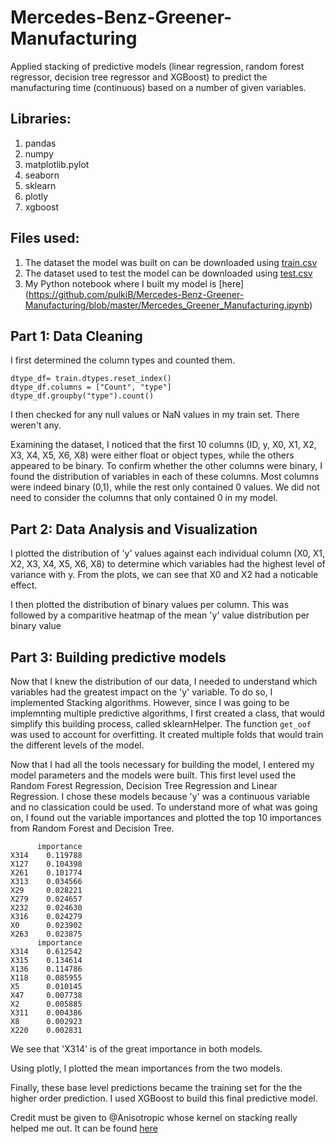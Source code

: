 # Mercedes-Benz-Greener-Manufacturing
Applied stacking of predictive models (linear regression, random forest regressor, decision tree regressor and XGBoost) to predict the manufacturing time (continuous) based on a number of given variables.  

## Libraries:
1. pandas
2. numpy
3. matplotlib.pylot
4. seaborn
5. sklearn
6. plotly
7. xgboost

## Files used:
1. The dataset the model was built on can be downloaded using [train.csv](https://github.com/pulkiB/Mercedes-Benz-Greener-Manufacturing/blob/master/train.csv)
2. The dataset used to test the model can be downloaded using [test.csv](https://github.com/pulkiB/Mercedes-Benz-Greener-Manufacturing/blob/master/test.csv)
3. My Python notebook where I built my model is [here] (https://github.com/pulkiB/Mercedes-Benz-Greener-Manufacturing/blob/master/Mercedes_Greener_Manufacturing.ipynb)

## Part 1: Data Cleaning
I first determined the column types and counted them.
```
dtype_df= train.dtypes.reset_index()
dtype_df.columns = ["Count", "type"]
dtype_df.groupby("type").count()
```

I then checked for any null values or NaN values in my train set. There weren't any.

Examining the dataset, I noticed that the first 10 columns (ID, y, X0, X1, X2, X3, X4, X5, X6, X8) were either float or object types, while the others appeared to be binary.
To confirm whether the other columns were binary, I found the distribution of variables in each of these columns. Most columns were indeed binary (0,1), while the rest only contained 0 values. We did not need to consider the columns that only contained 0 in my model.

## Part 2: Data Analysis and Visualization
I plotted the distribution of 'y' values against each individual column (X0, X1, X2, X3, X4, X5, X6, X8) to determine which variables had the highest level of variance with y. From the plots, we can see that X0 and X2 had a noticable effect.

I then plotted the distribution of binary values per column. This was followed by a comparitive heatmap of the mean 'y' value distribution per binary value

## Part 3: Building predictive models
Now that I knew the distribution of our data, I needed to understand which variables had the greatest impact on the 'y' variable. To do so, I implemented Stacking algorithms.
However, since I was going to be implemnting multiple predictive algorithms, I first created a class, that would simplify this building process, called sklearnHelper.
The function `get_oof` was used to account for overfitting. It created multiple folds that would train the different levels of the model.

Now that I had all the tools necessary for building the model, I entered my model parameters and the models were built.
This first level used the Random Forest Regression, Decision Tree Regression and Linear Regression. I chose these models because 'y' was a continuous variable and no classication could be used.
To understand more of what was going on, I found out the variable importances and plotted the top 10 importances from Random Forest and Decision Tree.
```
      importance
X314    0.119788
X127    0.104398
X261    0.101774
X313    0.034566
X29     0.028221
X279    0.024657
X232    0.024630
X316    0.024279
X0      0.023902
X263    0.023875
      importance
X314    0.612542
X315    0.134614
X136    0.114786
X118    0.085955
X5      0.010145
X47     0.007738
X2      0.005885
X311    0.004386
X8      0.002923
X220    0.002831
```
We see that 'X314' is of the great importance in both models.

Using plotly, I plotted the mean importances from the two models.

Finally, these base level predictions became the training set for the the higher order prediction. I used XGBoost to build this final predictive model.

Credit must be given to @Anisotropic whose kernel on stacking really helped me out. It can be found [here](https://www.kaggle.com/arthurtok/introduction-to-ensembling-stacking-in-python)
